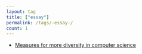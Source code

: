 ```yaml
---
layout: tag
title: ["essay"]
permalink: /tags/-essay-/
count: 1
---
```


- [Measures for more diversity in computer science](https://kryptokommun.ist/essay/2022/02/15/measures-for-more-diversity-in-computer-science.html)
